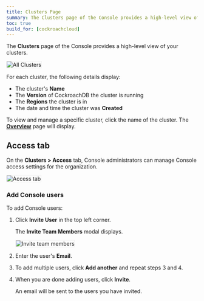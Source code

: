 ```yaml
---
title: Clusters Page
summary: The Clusters page of the Console provides a high-level view of your clusters.
toc: true
build_for: [cockroachcloud]
---
```


The **Clusters** page of the Console provides a high-level view of your clusters.

<img src="{{ 'images/v19.2/cockroachcloud/all-clusters-page.png' | relative_url }}" alt="All Clusters" style="border:1px solid #eee;max-width:100%" />

For each cluster, the following details display:

- The cluster's **Name**
- The **Version** of CockroachDB the cluster is running
- The **Regions** the cluster is in
- The date and time the cluster was **Created**

To view and manage a specific cluster, click the name of the cluster. The [**Overview**](cockroachcloud-cluster-overview.html) page will display.

## Access tab

On the **Clusters > Access** tab, Console administrators can manage Console access settings for the organization.

<img src="{{ 'images/v19.2/cockroachcloud/access-tab.png' | relative_url }}" alt="Access tab" style="border:1px solid #eee;max-width:100%" />

### Add Console users

To add Console users:

1. Click **Invite User** in the top left corner.

    The **Invite Team Members** modal displays.

    <img src="{{ 'images/v19.2/cockroachcloud/invite-team-members-modal.png' | relative_url }}" alt="Invite team members" style="border:1px solid #eee;max-width:100%" />

2. Enter the user's **Email**.
3. To add multiple users, click **Add another** and repeat steps 3 and 4.
4. When you are done adding users, click **Invite**.

    An email will be sent to the users you have invited.
